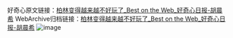 好奇心原文链接：[柏林变得越来越不好玩了_Best on the Web_好奇心日报-胡晨希](https://www.qdaily.com/articles/8213.html)
WebArchive归档链接：[柏林变得越来越不好玩了_Best on the Web_好奇心日报-胡晨希](http://web.archive.org/web/20190623152303/https://www.qdaily.com/articles/8213.html)
![image](http://ww3.sinaimg.cn/large/007d5XDply1g3vb6ahakbj30u025eb1f)